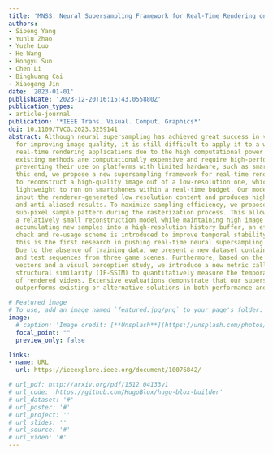 ```yaml
---
title: 'MNSS: Neural Supersampling Framework for Real-Time Rendering on Mobile Devices'
authors:
- Sipeng Yang
- Yunlu Zhao
- Yuzhe Luo
- He Wang
- Hongyu Sun
- Chen Li
- Binghuang Cai
- Xiaogang Jin
date: '2023-01-01'
publishDate: '2023-12-20T16:15:43.055880Z'
publication_types:
- article-journal
publication: '*IEEE Trans. Visual. Comput. Graphics*'
doi: 10.1109/TVCG.2023.3259141
abstract: Although neural supersampling has achieved great success in various applications
  for improving image quality, it is still difficult to apply it to a wide range of
  real-time rendering applications due to the high computational power demand. Most
  existing methods are computationally expensive and require high-performance hardware,
  preventing their use on platforms with limited hardware, such as smartphones. To
  this end, we propose a new supersampling framework for real-time rendering applications
  to reconstruct a high-quality image out of a low-resolution one, which is sufficiently
  lightweight to run on smartphones within a real-time budget. Our model takes as
  input the renderer-generated low resolution content and produces high resolution
  and anti-aliased results. To maximize sampling efficiency, we propose using an alternate
  sub-pixel sample pattern during the rasterization process. This allows us to create
  a relatively small reconstruction model while maintaining high image quality. By
  accumulating new samples into a high-resolution history buffer, an efficient history
  check and re-usage scheme is introduced to improve temporal stability. To our knowledge,
  this is the first research in pushing real-time neural supersampling on mobile devices.
  Due to the absence of training data, we present a new dataset containing 57 training
  and test sequences from three game scenes. Furthermore, based on the rendered motion
  vectors and a visual perception study, we introduce a new metric called inter-frame
  structural similarity (IF-SSIM) to quantitatively measure the temporal stability
  of rendered videos. Extensive evaluations demonstrate that our supersampling model
  outperforms existing or alternative solutions in both performance and temporal stability.

# Featured image
# To use, add an image named `featured.jpg/png` to your page's folder. 
image:
  # caption: 'Image credit: [**Unsplash**](https://unsplash.com/photos/jdD8gXaTZsc)'
  focal_point: ""
  preview_only: false

links:
- name: URL
  url: https://ieeexplore.ieee.org/document/10076842/

# url_pdf: http://arxiv.org/pdf/1512.04133v1
# url_code: 'https://github.com/HugoBlox/hugo-blox-builder'
# url_dataset: '#'
# url_poster: '#'
# url_project: ''
# url_slides: ''
# url_source: '#'
# url_video: '#'
---
```

